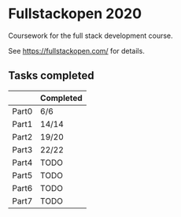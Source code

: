 # Fullstackopen 2020
Coursework for the full stack development course.<br/>

See https://fullstackopen.com/ for details.
## Tasks completed
|  |Completed  |
|--|--|
|Part0 | 6/6 |
|Part1 | 14/14 |
|Part2 | 19/20 |
|Part3 | 22/22 |
|Part4 | TODO |
|Part5 | TODO |
|Part6 | TODO |
|Part7 | TODO |
